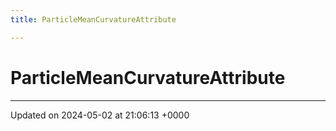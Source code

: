 ```yaml
---
title: ParticleMeanCurvatureAttribute

---
```


# ParticleMeanCurvatureAttribute





-------------------------------

Updated on 2024-05-02 at 21:06:13 +0000
